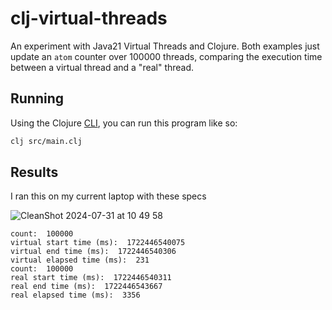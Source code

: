# clj-virtual-threads
An experiment with Java21 Virtual Threads and Clojure. Both examples just update an `atom` counter over 100000 threads, comparing the execution time between a virtual thread and a "real" thread.

## Running

Using the Clojure [CLI](https://clojure.org/guides/deps_and_cli), you can run this program like so:

```sh
clj src/main.clj
```

## Results

I ran this on my current laptop with these specs

![CleanShot 2024-07-31 at 10 49 58](https://github.com/user-attachments/assets/bdcb6af4-fae5-4fbc-97e6-e0da467f7846)


```
count:  100000
virtual start time (ms):  1722446540075
virtual end time (ms):  1722446540306
virtual elapsed time (ms):  231
count:  100000
real start time (ms):  1722446540311
real end time (ms):  1722446543667
real elapsed time (ms):  3356
```
